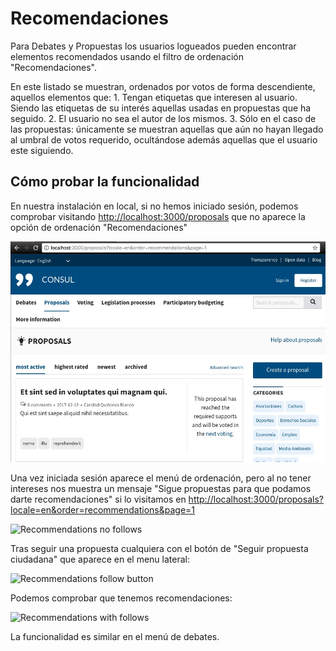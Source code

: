 # Recomendaciones

Para Debates y Propuestas los usuarios logueados pueden encontrar elementos recomendados usando el filtro de ordenación "Recomendaciones".

En este listado se muestran, ordenados por votos de forma descendiente, aquellos elementos que: 1. Tengan etiquetas que interesen al usuario. Siendo las etiquetas de su interés aquellas usadas en propuestas que ha seguido. 2. El usuario no sea el autor de los mismos. 3. Sólo en el caso de las propuestas: únicamente se muestran aquellas que aún no hayan llegado al umbral de votos requerido, ocultándose además aquellas que el usuario este siguiendo.

## Cómo probar la funcionalidad

En nuestra instalación en local, si no hemos iniciado sesión, podemos comprobar visitando [http://localhost:3000/proposals](http://localhost:3000/proposals) que no aparece la opción de ordenación "Recomendaciones"

![Recommendations not logged in](../../.gitbook/assets/recommendations_not_logged_in%20%281%29.jpg)

Una vez iniciada sesión aparece el menú de ordenación, pero al no tener intereses nos muestra un mensaje "Sigue propuestas para que podamos darte recomendaciones" si lo visitamos en [http://localhost:3000/proposals?locale=en&order=recommendations&page=1](http://localhost:3000/proposals?locale=en&order=recommendations&page=1)

![Recommendations no follows](../../.gitbook/assets/recommendations_no_follows.jpg)

Tras seguir una propuesta cualquiera con el botón de "Seguir propuesta ciudadana" que aparece en el menu lateral:

![Recommendations follow button](../../.gitbook/assets/recommendations_follow_button.jpg)

Podemos comprobar que tenemos recomendaciones:

![Recommendations with follows](../../.gitbook/assets/recommendations_with_follows.jpg)

La funcionalidad es similar en el menú de debates.

